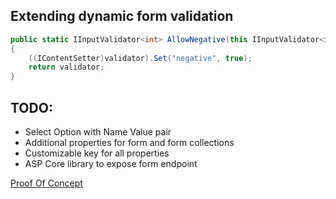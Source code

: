 ## Extending dynamic form validation

```csharp
public static IInputValidator<int> AllowNegative(this IInputValidator<int> validator)
{
    ((IContentSetter)validator).Set("negative", true);
    return validator;
}
```

## TODO: 
- Select Option with Name Value pair
- Additional properties for form and form collections
- Customizable key for all properties
- ASP Core library to expose form endpoint

[Proof Of Concept](https://hackmd.io/ANY0TF8wT-ape0LOASalvQ)